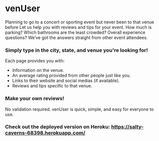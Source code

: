 # venUser
Planning to go to a concert or sporting event but never been to that venue before Let us help you with reviews and tips for your event. How much is parking? Which bathrooms are the least crowded? Overall experience questions? We’ve got the answers straight from other event attendees.

### Simply type in the city, state, and venue you're looking for!
Each page provides you with:
* Information on the venue.
* An average rating provided from other people just like you.
* Links to their website and social medias (if available).
* Reviews and tips specific to that venue.

### Make your own reviews!
No validation required. venUser is quick, simple, and easy for everyone to use.

### Check out the deployed version on Heroku: https://salty-caverns-68398.herokuapp.com/
